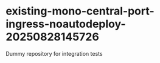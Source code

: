 # existing-mono-central-port-ingress-noautodeploy-20250828145726
Dummy repository for integration tests
